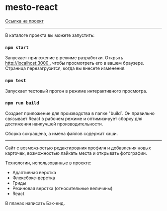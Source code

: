 # mesto-react

[Ссылка на проект](https://timofeykafanov.github.io/mesto-react/)

------
 
В каталоге проекта вы можете запустить:

### `npm start`

Запускает приложение в режиме разработки.
Открыть [http://localhost:3000 ](http://localhost:3000 ), чтобы просмотреть его в вашем браузере.
Страница перезагрузится, когда вы внесете изменения.

### `npm test`

Запускает тестовый прогон в режиме интерактивного просмотра.

### `npm run build`

Создает приложение для производства в папке "build`.
Он правильно связывает React в рабочем режиме и оптимизирует сборку для достижения наилучшей производительности.

Сборка сокращена, а имена файлов содержат хэши.

------

Сайт с возможностью редактировния профиля и добавления новых карточек, возможностью лайкать места и открывать фотографии.

Технологии, использованные в проекте:
* Адаптивная верстка
* Флексбокс-верстка
* Гриды
* Резиновая верстка (относительные величины)
* React

В планах написать Бэк-енд.
